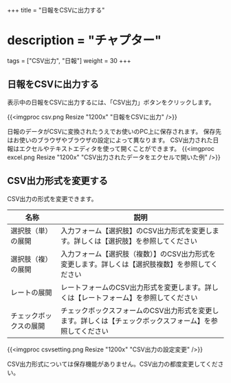 +++
title = "日報をCSVに出力する"
# description = "チャプター"
tags = ["CSV出力", "日報"]
weight = 30
+++

## 日報をCSVに出力する

表示中の日報をCSVに出力するには、「CSV出力」ボタンをクリックします。

{{<imgproc csv.png Resize "1200x" "日報をCSVに出力" />}}

日報のデータがCSVに変換されたうえでお使いのPC上に保存されます。
保存先はお使いのブラウザやブラウザの設定によって異なります。
CSV出力された日報はエクセルやテキストエディタを使って開くことができます。
{{<imgproc excel.png Resize "1200x" "CSV出力されたデータをエクセルで開いた例" />}}

## CSV出力形式を変更する

CSV出力の形式を変更できます。

|名称|説明|
|---|---|
|選択肢（単）の展開|入力フォーム【選択肢】のCSV出力形式を変更します。詳しくは【選択肢】を参照してください|
|選択肢（複）の展開|入力フォーム【選択肢（複数）】のCSV出力形式を変更します。詳しくは【選択肢複数】を参照してください|
|レートの展開|レートフォームのCSV出力形式を変更します。詳しくは【レートフォーム】を参照してください|
|チェックボックスの展開|チェックボックスフォームのCSV出力形式を変更します。詳しくは【チェックボックスフォーム】を参照してください|


{{<imgproc csvsetting.png Resize "1200x" "CSV出力の設定変更" />}}

CSV出力形式については保存機能がありません。CSV出力の都度変更してください。
